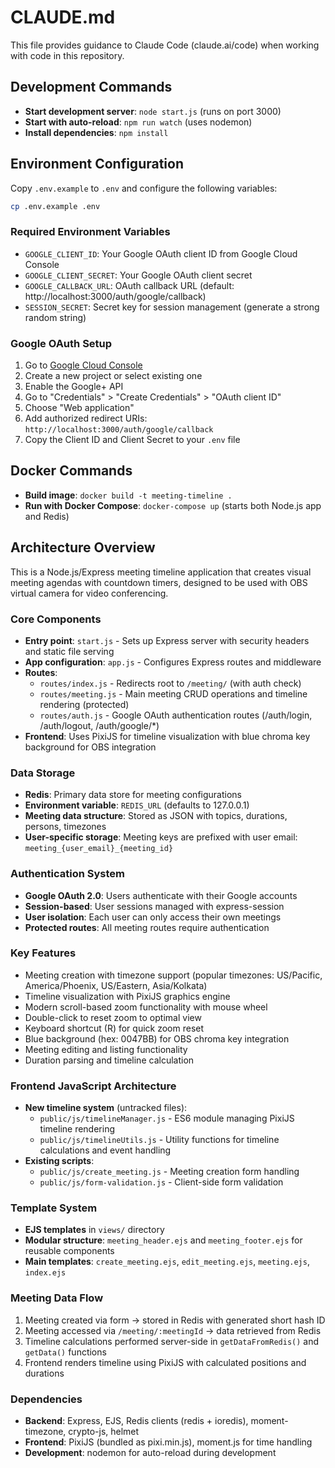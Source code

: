 # CLAUDE.md

This file provides guidance to Claude Code (claude.ai/code) when working with code in this repository.

## Development Commands

- **Start development server**: `node start.js` (runs on port 3000)
- **Start with auto-reload**: `npm run watch` (uses nodemon)
- **Install dependencies**: `npm install`

## Environment Configuration

Copy `.env.example` to `.env` and configure the following variables:

```bash
cp .env.example .env
```

### Required Environment Variables

- `GOOGLE_CLIENT_ID`: Your Google OAuth client ID from Google Cloud Console
- `GOOGLE_CLIENT_SECRET`: Your Google OAuth client secret
- `GOOGLE_CALLBACK_URL`: OAuth callback URL (default: http://localhost:3000/auth/google/callback)
- `SESSION_SECRET`: Secret key for session management (generate a strong random string)

### Google OAuth Setup

1. Go to [Google Cloud Console](https://console.cloud.google.com/)
2. Create a new project or select existing one
3. Enable the Google+ API
4. Go to "Credentials" > "Create Credentials" > "OAuth client ID"
5. Choose "Web application"
6. Add authorized redirect URIs: `http://localhost:3000/auth/google/callback`
7. Copy the Client ID and Client Secret to your `.env` file

## Docker Commands

- **Build image**: `docker build -t meeting-timeline .`
- **Run with Docker Compose**: `docker-compose up` (starts both Node.js app and Redis)

## Architecture Overview

This is a Node.js/Express meeting timeline application that creates visual meeting agendas with countdown timers, designed to be used with OBS virtual camera for video conferencing.

### Core Components

- **Entry point**: `start.js` - Sets up Express server with security headers and static file serving
- **App configuration**: `app.js` - Configures Express routes and middleware
- **Routes**:
  - `routes/index.js` - Redirects root to `/meeting/` (with auth check)
  - `routes/meeting.js` - Main meeting CRUD operations and timeline rendering (protected)
  - `routes/auth.js` - Google OAuth authentication routes (/auth/login, /auth/logout, /auth/google/*)
- **Frontend**: Uses PixiJS for timeline visualization with blue chroma key background for OBS integration

### Data Storage

- **Redis**: Primary data store for meeting configurations
- **Environment variable**: `REDIS_URL` (defaults to 127.0.0.1)
- **Meeting data structure**: Stored as JSON with topics, durations, persons, timezones
- **User-specific storage**: Meeting keys are prefixed with user email: `meeting_{user_email}_{meeting_id}`

### Authentication System

- **Google OAuth 2.0**: Users authenticate with their Google accounts
- **Session-based**: User sessions managed with express-session
- **User isolation**: Each user can only access their own meetings
- **Protected routes**: All meeting routes require authentication

### Key Features

- Meeting creation with timezone support (popular timezones: US/Pacific, America/Phoenix, US/Eastern, Asia/Kolkata)
- Timeline visualization with PixiJS graphics engine
- Modern scroll-based zoom functionality with mouse wheel
- Double-click to reset zoom to optimal view
- Keyboard shortcut (R) for quick zoom reset
- Blue background (hex: 0047BB) for OBS chroma key integration
- Meeting editing and listing functionality
- Duration parsing and timeline calculation

### Frontend JavaScript Architecture

- **New timeline system** (untracked files):
  - `public/js/timelineManager.js` - ES6 module managing PixiJS timeline rendering
  - `public/js/timelineUtils.js` - Utility functions for timeline calculations and event handling
- **Existing scripts**:
  - `public/js/create_meeting.js` - Meeting creation form handling
  - `public/js/form-validation.js` - Client-side form validation

### Template System

- **EJS templates** in `views/` directory
- **Modular structure**: `meeting_header.ejs` and `meeting_footer.ejs` for reusable components
- **Main templates**: `create_meeting.ejs`, `edit_meeting.ejs`, `meeting.ejs`, `index.ejs`

### Meeting Data Flow

1. Meeting created via form → stored in Redis with generated short hash ID
2. Meeting accessed via `/meeting/:meetingId` → data retrieved from Redis
3. Timeline calculations performed server-side in `getDataFromRedis()` and `getData()` functions
4. Frontend renders timeline using PixiJS with calculated positions and durations

### Dependencies

- **Backend**: Express, EJS, Redis clients (redis + ioredis), moment-timezone, crypto-js, helmet
- **Frontend**: PixiJS (bundled as pixi.min.js), moment.js for time handling
- **Development**: nodemon for auto-reload during development